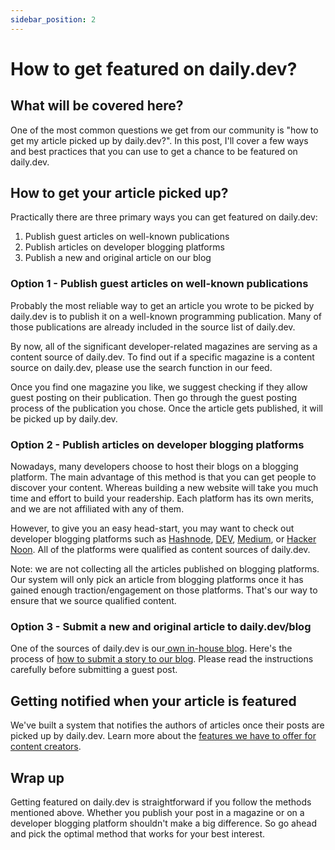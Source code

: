 ```yaml
---
sidebar_position: 2
---
```


# How to get featured on daily.dev?

## What will be covered here?

One of the most common questions we get from our community is "how to get my article picked up by daily.dev?". In this post, I'll cover a few ways and best practices that you can use to get a chance to be featured on daily.dev.

## How to get your article picked up?

Practically there are three primary ways you can get featured on daily.dev:

1. Publish guest articles on well-known publications
2. Publish articles on developer blogging platforms
3. Publish a new and original article on our blog

### Option 1 - Publish guest articles on well-known publications

Probably the most reliable way to get an article you wrote to be picked by daily.dev is to publish it on a well-known programming publication. Many of those publications are already included in the source list of daily.dev. 

By now, all of the significant developer-related magazines are serving as a content source of daily.dev. To find out if a specific magazine is a content source on daily.dev, please use the search function in our feed. 

Once you find one magazine you like, we suggest checking if they allow guest posting on their publication. Then go through the guest posting process of the publication you chose. Once the article gets published, it will be picked up by daily.dev.

### Option 2 - Publish articles on developer blogging platforms

Nowadays, many developers choose to host their blogs on a blogging platform. The main advantage of this method is that you can get people to discover your content. Whereas building a new website will take you much time and effort to build your readership. Each platform has its own merits, and we are not affiliated with any of them.

However, to give you an easy head-start, you may want to check out developer blogging platforms such as [Hashnode](https://hashnode.com/), [DEV](https://dev.to/), [Medium](https://medium.com/), or [Hacker Noon](https://hackernoon.com/). All of the platforms were qualified as content sources of daily.dev. 

Note: we are not collecting all the articles published on blogging platforms. Our system will only pick an article from blogging platforms once it has gained enough traction/engagement on those platforms. That's our way to ensure that we source qualified content.

### Option 3 - Submit a new and original article to daily.dev/blog

One of the sources of daily.dev is our[ own in-house blog](https://daily.dev/blog). Here's the process of [how to submit a story to our blog](https://daily.dev/submit-a-story). Please read the instructions carefully before submitting a guest post.

## Getting notified when your article is featured

We've built a system that notifies the authors of articles once their posts are picked up by daily.dev. Learn more about the [features we have to offer for content creators](https://daily.dev/blog/claiming-ownership-on-an-article-you-wrote).

## Wrap up

Getting featured on daily.dev is straightforward if you follow the methods mentioned above. Whether you publish your post in a magazine or on a developer blogging platform shouldn't make a big difference. So go ahead and pick the optimal method that works for your best interest. 

